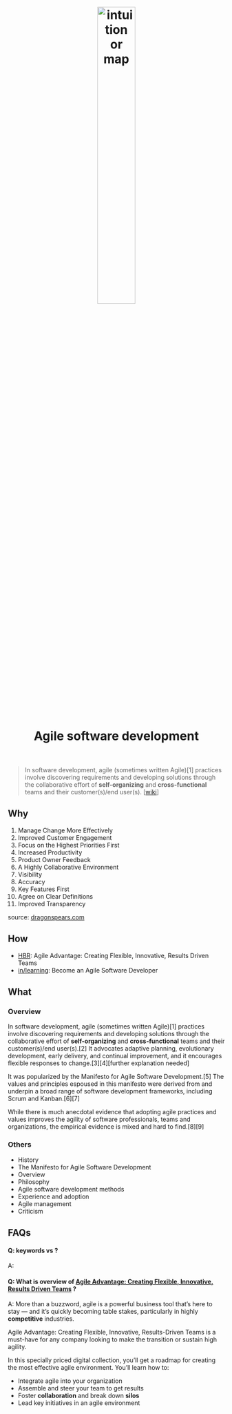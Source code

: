 <h1 align="center">
<br>
	<a href="https://www.wikiwand.com/en/Note-taking">
  <img src="https://i.imgur.com/ynrdZdI.png" alt="intuition or map" width=42%">
  </a>
  <br><br>
Agile software development 
  <br><br>
</h1>

> In software development, agile (sometimes written Agile)[1] practices involve discovering requirements and developing solutions through the collaborative effort of **self-organizing** and **cross-functional** teams and their customer(s)/end user(s). [[wiki](https://www.wikiwand.com/en/Agile_software_development)]

## Why 

1. Manage Change More Effectively
2. Improved Customer Engagement
3. Focus on the Highest Priorities First
4. Increased Productivity
5. Product Owner Feedback
6. A Highly Collaborative Environment
7. Visibility
8. Accuracy
9. Key Features First
10. Agree on Clear Definitions
11. Improved Transparency

source: [dragonspears.com](https://www.dragonspears.com/blog/11-benefits-of-agile-development)

## How


* [HBR](https://store.hbr.org/product/agile-advantage-creating-flexible-innovative-results-driven-teams/1107bn): Agile Advantage: Creating Flexible, Innovative, Results Driven Teams
* [in/learning](https://www.linkedin.com/learning/paths/become-an-agile-software-developer): Become an Agile Software Developer


## What 

### Overview

In software development, agile (sometimes written Agile)[1] practices involve discovering requirements and developing solutions through the collaborative effort of **self-organizing** and **cross-functional** teams and their customer(s)/end user(s).[2] It advocates adaptive planning, evolutionary development, early delivery, and continual improvement, and it encourages flexible responses to change.[3][4][further explanation needed]

It was popularized by the Manifesto for Agile Software Development.[5] The values and principles espoused in this manifesto were derived from and underpin a broad range of software development frameworks, including Scrum and Kanban.[6][7]

While there is much anecdotal evidence that adopting agile practices and values improves the agility of software professionals, teams and organizations, the empirical evidence is mixed and hard to find.[8][9]

### Others

* History
* The Manifesto for Agile Software Development
* Overview
* Philosophy
* Agile software development methods
* Experience and adoption
* Agile management
* Criticism


## FAQs

#### Q: keywords vs ?

A: 

#### Q: What is overview of [Agile Advantage: Creating Flexible, Innovative, Results Driven Teams](https://store.hbr.org/product/agile-advantage-creating-flexible-innovative-results-driven-teams/1107bn) ?

A: More than a buzzword, agile is a powerful business tool that’s here to stay — and it’s quickly becoming table stakes, particularly in highly **competitive** industries.

Agile Advantage: Creating Flexible, Innovative, Results-Driven Teams is a must-have for any company looking to make the transition or sustain high agility.

In this specially priced digital collection, you’ll get a roadmap for creating the most effective agile environment. You’ll learn how to:

* Integrate agile into your organization
* Assemble and steer your team to get results
* Foster **collaboration** and break down **silos**
* Lead key initiatives in an agile environment

